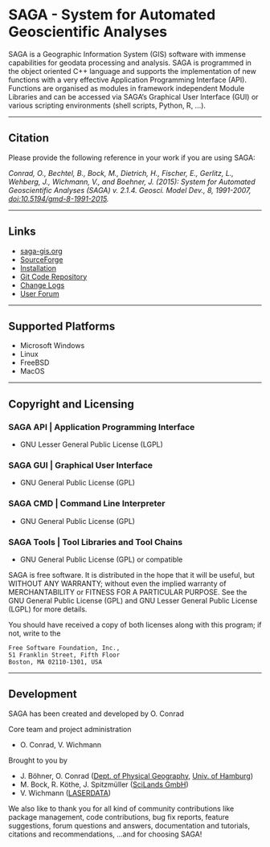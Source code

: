 
# SAGA - System for Automated Geoscientific Analyses

SAGA is a Geographic Information System (GIS) software with immense capabilities for geodata processing and analysis. SAGA is programmed in the object oriented C++ language and supports the implementation of new functions with a very effective Application Programming Interface (API). Functions are organised as modules in framework independent Module Libraries and can be accessed via SAGA’s Graphical User Interface (GUI) or various scripting environments (shell scripts, Python, R, ...).

___
## Citation
Please provide the following reference in your work if you are using SAGA:

_Conrad, O., Bechtel, B., Bock, M., Dietrich, H., Fischer, E., Gerlitz, L., Wehberg, J., Wichmann, V., and Boehner, J. (2015): System for Automated Geoscientific Analyses (SAGA) v. 2.1.4. Geosci. Model Dev., 8, 1991-2007, [doi:10.5194/gmd-8-1991-2015](https://doi.org/10.5194/gmd-8-1991-2015)._

___
## Links

- [saga-gis.org](https://saga-gis.org)
- [SourceForge](https://sourceforge.net/projects/saga-gis/)
- [Installation](https://sourceforge.net/p/saga-gis/wiki/SAGA%20Installation/)
- [Git Code Repository](git://git.code.sf.net/p/saga-gis/code)
- [Change Logs](https://sourceforge.net/p/saga-gis/wiki/SAGA%20Release%20Information/)
- [User Forum](https://sourceforge.net/p/saga-gis/discussion/790705/)

___
## Supported Platforms

- Microsoft Windows
- Linux
- FreeBSD
- MacOS

___
## Copyright and Licensing

### SAGA API | Application Programming Interface
- GNU Lesser General Public License (LGPL)

### SAGA GUI | Graphical User Interface
- GNU General Public License (GPL)

### SAGA CMD | Command Line Interpreter
- GNU General Public License (GPL)

### SAGA Tools | Tool Libraries and Tool Chains
- GNU General Public License (GPL) or compatible

SAGA is free software. It is distributed in the hope that it will be useful, but WITHOUT ANY WARRANTY; without even the implied warranty of MERCHANTABILITY or FITNESS FOR A PARTICULAR PURPOSE. See the GNU General Public License (GPL) and GNU Lesser General Public License (LGPL) for more details.

You should have received a copy of both licenses along with this program; if not, write to the

    Free Software Foundation, Inc.,
    51 Franklin Street, Fifth Floor
    Boston, MA 02110-1301, USA

___
## Development

SAGA has been created and developed by O. Conrad

Core team and project administration
- O. Conrad, V. Wichmann

Brought to you by
- J. Böhner, O. Conrad ([Dept. of Physical Geography](https://www.geo.uni-hamburg.de/en/geographie/abteilungen/physische-geographie.html), [Univ. of Hamburg](https://www.uni-hamburg.de/))
- M. Bock, R. Köthe, J. Spitzmüller ([SciLands GmbH](https://www.scilands.de/))
- V. Wichmann ([LASERDATA](https://laserdata.at/))

We also like to thank you for all kind of community contributions like package management, code contributions, bug fix reports, feature suggestions, forum questions and answers, documentation and tutorials, citations and recommendations, ...and for choosing SAGA!
